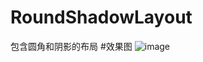 # RoundShadowLayout
包含圆角和阴影的布局
#效果图
 ![image](https://github.com/wudengwei/RoundShadowLayout/imgs/1.jpg)
